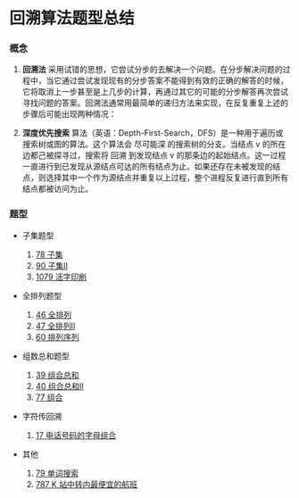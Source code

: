 # 回溯算法题型总结

### 概念

1. **回溯法** 采用试错的思想，它尝试分步的去解决一个问题。在分步解决问题的过程中，当它通过尝试发现现有的分步答案不能得到有效的正确的解答的时候，它将取消上一步甚至是上几步的计算，再通过其它的可能的分步解答再次尝试寻找问题的答案。回溯法通常用最简单的递归方法来实现，在反复重复上述的步骤后可能出现两种情况：

2. **深度优先搜索** 算法（英语：Depth-First-Search，DFS）是一种用于遍历或搜索树或图的算法。这个算法会 尽可能深 的搜索树的分支。当结点 v 的所在边都己被探寻过，搜索将 回溯 到发现结点 v 的那条边的起始结点。这一过程一直进行到已发现从源结点可达的所有结点为止。如果还存在未被发现的结点，则选择其中一个作为源结点并重复以上过程，整个进程反复进行直到所有结点都被访问为止。


### 题型

- 子集题型 
	1. [78 子集](../LeetCode/78_javascript.js)
	2. [90 子集Ⅱ](../LeetCode/90_javascript.js)
	3. [1079 活字印刷](../LeetCode/1079_javascript.js)
- 全排列题型 
	1. [46 全排列](../LeetCode/46_javascript.js)
	2. [47 全排列Ⅱ](../LeetCode/47_javascript.js)
	3. [60 排列序列](../LeetCode/60_javascript.js)

- 组数总和题型
 	1. [39 组合总和](../LeetCode/39_javascript.js)
 	2. [40 组合总和Ⅱ](../LeetCode/40_javascript.js)
 	3. [77 组合](../LeetCode/77_javascript.js)

- 字符传回溯
	1. [17  电话号码的字母组合](../LeetCode/17_javascript.js)

- 其他
	1. [79 单词搜索](../LeetCode/79_javascript.js)
	2. [787  K 站中转内最便宜的航班](../LeetCode/787_javascript.js)



